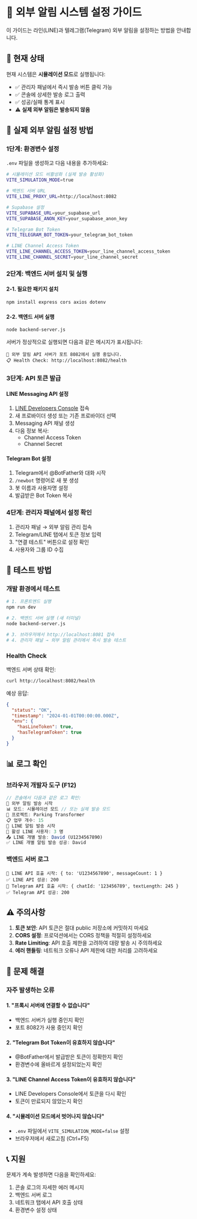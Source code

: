 # 📱 외부 알림 시스템 설정 가이드

이 가이드는 라인(LINE)과 텔레그램(Telegram) 외부 알림을 설정하는 방법을 안내합니다.

## 🔧 현재 상태

현재 시스템은 **시뮬레이션 모드**로 실행됩니다:
- ✅ 관리자 패널에서 즉시 발송 버튼 클릭 가능
- ✅ 콘솔에 상세한 발송 로그 출력
- ✅ 성공/실패 통계 표시
- ⚠️ **실제 외부 알림은 발송되지 않음**

## 🚀 실제 외부 알림 설정 방법

### 1단계: 환경변수 설정

`.env` 파일을 생성하고 다음 내용을 추가하세요:

```bash
# 시뮬레이션 모드 비활성화 (실제 발송 활성화)
VITE_SIMULATION_MODE=true

# 백엔드 서버 URL
VITE_LINE_PROXY_URL=http://localhost:8082

# Supabase 설정
VITE_SUPABASE_URL=your_supabase_url
VITE_SUPABASE_ANON_KEY=your_supabase_anon_key

# Telegram Bot Token
VITE_TELEGRAM_BOT_TOKEN=your_telegram_bot_token

# LINE Channel Access Token
VITE_LINE_CHANNEL_ACCESS_TOKEN=your_line_channel_access_token
VITE_LINE_CHANNEL_SECRET=your_line_channel_secret
```

### 2단계: 백엔드 서버 설치 및 실행

#### 2-1. 필요한 패키지 설치
```bash
npm install express cors axios dotenv
```

#### 2-2. 백엔드 서버 실행
```bash
node backend-server.js
```

서버가 정상적으로 실행되면 다음과 같은 메시지가 표시됩니다:
```
🚀 외부 알림 API 서버가 포트 8082에서 실행 중입니다.
📋 Health Check: http://localhost:8082/health
```

### 3단계: API 토큰 발급

#### LINE Messaging API 설정
1. [LINE Developers Console](https://developers.line.biz/) 접속
2. 새 프로바이더 생성 또는 기존 프로바이더 선택
3. Messaging API 채널 생성
4. 다음 정보 복사:
   - Channel Access Token
   - Channel Secret

#### Telegram Bot 설정
1. Telegram에서 @BotFather와 대화 시작
2. `/newbot` 명령어로 새 봇 생성
3. 봇 이름과 사용자명 설정
4. 발급받은 Bot Token 복사

### 4단계: 관리자 패널에서 설정 확인

1. 관리자 패널 → 외부 알림 관리 접속
2. Telegram/LINE 탭에서 토큰 정보 입력
3. "연결 테스트" 버튼으로 설정 확인
4. 사용자와 그룹 ID 수집

## 🧪 테스트 방법

### 개발 환경에서 테스트
```bash
# 1. 프론트엔드 실행
npm run dev

# 2. 백엔드 서버 실행 (새 터미널)
node backend-server.js

# 3. 브라우저에서 http://localhost:8081 접속
# 4. 관리자 패널 → 외부 알림 관리에서 즉시 발송 테스트
```

### Health Check
백엔드 서버 상태 확인:
```bash
curl http://localhost:8082/health
```

예상 응답:
```json
{
  "status": "OK",
  "timestamp": "2024-01-01T00:00:00.000Z",
  "env": {
    "hasLineToken": true,
    "hasTelegramToken": true
  }
}
```

## 📊 로그 확인

### 브라우저 개발자 도구 (F12)
```javascript
// 콘솔에서 다음과 같은 로그 확인:
🚀 외부 알림 발송 시작
📊 모드: 시뮬레이션 모드 // 또는 실제 발송 모드
📁 프로젝트: Parking Transformer
📋 업무 개수: 15
📱 LINE 알림 발송 시작
👥 활성 LINE 사용자: 3 명
📤 LINE 개별 발송: David (U1234567890)
✅ LINE 개별 알림 발송 성공: David
```

### 백엔드 서버 로그
```
📱 LINE API 호출 시작: { to: 'U1234567890', messageCount: 1 }
✅ LINE API 성공: 200
🤖 Telegram API 호출 시작: { chatId: '123456789', textLength: 245 }
✅ Telegram API 성공: 200
```

## ⚠️ 주의사항

1. **토큰 보안**: API 토큰은 절대 public 저장소에 커밋하지 마세요
2. **CORS 설정**: 프로덕션에서는 CORS 정책을 적절히 설정하세요
3. **Rate Limiting**: API 호출 제한을 고려하여 대량 발송 시 주의하세요
4. **에러 핸들링**: 네트워크 오류나 API 제한에 대한 처리를 고려하세요

## 🐛 문제 해결

### 자주 발생하는 오류

#### 1. "프록시 서버에 연결할 수 없습니다"
- 백엔드 서버가 실행 중인지 확인
- 포트 8082가 사용 중인지 확인

#### 2. "Telegram Bot Token이 유효하지 않습니다"
- @BotFather에서 발급받은 토큰이 정확한지 확인
- 환경변수에 올바르게 설정되었는지 확인

#### 3. "LINE Channel Access Token이 유효하지 않습니다"
- LINE Developers Console에서 토큰을 다시 확인
- 토큰이 만료되지 않았는지 확인

#### 4. "시뮬레이션 모드에서 벗어나지 않습니다"
- `.env` 파일에서 `VITE_SIMULATION_MODE=false` 설정
- 브라우저에서 새로고침 (Ctrl+F5)

## 📞 지원

문제가 계속 발생하면 다음을 확인하세요:
1. 콘솔 로그의 자세한 에러 메시지
2. 백엔드 서버 로그
3. 네트워크 탭에서 API 호출 상태
4. 환경변수 설정 상태 